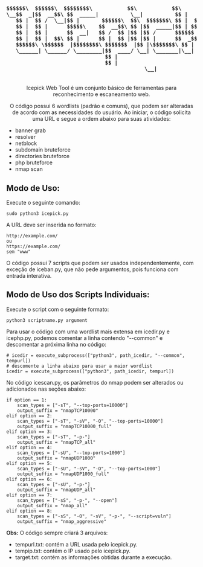 <h4 align="center">
  <pre>
$$$$$$\  $$$$$$\  $$$$$$$$\           $$\           $$\       
\__$$  _|$$  __$$\ $$  _____|          \__|          $$ |      
   $$ |  $$ /  \__|$$ |       $$$$$$\  $$\  $$$$$$$\ $$ |  $$\ 
   $$ |  $$ |      $$$$$\    $$  __$$\ $$ |$$  _____|$$ | $$  |
   $$ |  $$ |      $$  __|   $$ /  $$ |$$ |$$ /      $$$$$$  / 
   $$ |  $$ |  $$\ $$ |      $$ |  $$ |$$ |$$ |      $$  _$$<  
   $$$$$$\ \$$$$$$  |$$$$$$$$\ $$$$$$$  |$$ |\$$$$$$$\ $$ | \$$\ 
   \______| \______/ \________|$$  ____/ \__| \_______|\__|  \__|
                               $$ |                              
                               $$ |                              
                               \__|
  </pre>
</h4>

<p align="center">
  Icepick Web Tool é um conjunto básico de ferramentas para reconhecimento e escaneamento web.
</p>

<p align="center">
  O código possui 6 wordlists (padrão e comuns), que podem ser alteradas de acordo com as necessidades do usuário.
  Ao iniciar, o código solicita uma URL e segue a ordem abaixo para suas atividades:
</p>

<ul>
  <li>banner grab</li>
  <li>resolver</li>
  <li>netblock</li>
  <li>subdomain bruteforce</li>
  <li>directories bruteforce</li>
  <li>php bruteforce</li>
  <li>nmap scan</li>
</ul>

<h2>Modo de Uso:</h2>

<p>Execute o seguinte comando:</p>

<pre><code>sudo python3 icepick.py
</code></pre>

<p>A URL deve ser inserida no formato:</p>

<pre><code>http://example.com/
ou
https://example.com/
sem "www"
</code></pre>

<p>O código possui 7 scripts que podem ser usados independentemente, com exceção de iceban.py, que não pede argumentos, pois funciona com entrada interativa.</p>

<h2>Modo de Uso dos Scripts Individuais:</h2>

<p>Execute o script com o seguinte formato:</p>

<pre><code>python3 scriptname.py argument
</code></pre>

<p>Para usar o código com uma wordlist mais extensa em icedir.py e icephp.py, podemos comentar a linha contendo "--common" e descomentar a próxima linha no código:</p>

<pre><code># icedir = execute_subprocess(["python3", path_icedir, "--common", tempurl])
# descomente a linha abaixo para usar a maior wordlist
icedir = execute_subprocess(["python3", path_icedir, tempurl])
</code></pre>

<p>No código icescan.py, os parâmetros do nmap podem ser alterados ou adicionados nas seções abaixo:</p>

<pre><code>if option == 1:
    scan_types = ["-sT", "--top-ports=10000"]
    output_suffix = "nmapTCP10000"
elif option == 2:
    scan_types = ["-sT", "-sV", "-O", "--top-ports=10000"]
    output_suffix = "nmapTCP10000_full"
elif option == 3:
    scan_types = ["-sT", "-p-"]
    output_suffix = "nmapTCP_all"
elif option == 4:
    scan_types = ["-sU", "--top-ports=1000"]
    output_suffix = "nmapUDP1000"
elif option == 5:
    scan_types = ["-sU", "-sV", "-O", "--top-ports=1000"]
    output_suffix = "nmapUDP1000_full"
elif option == 6:
    scan_types = ["-sU", "-p-"]
    output_suffix = "nmapUDP_all"
elif option == 7:
    scan_types = ["-sS", "-p-", "--open"]
    output_suffix = "nmap_all"
elif option == 8:
    scan_types = ["-sS", "-O", "-sV", "-p-", "--script=vuln"]
    output_suffix = "nmap_aggressive"
</code></pre>

<p><strong>Obs:</strong> O código sempre criará 3 arquivos:</p>

<ul>
  <li>tempurl.txt: contém a URL usada pelo icepick.py.</li>
  <li>tempip.txt: contém o IP usado pelo icepick.py.</li>
  <li>target.txt: contém as informações obtidas durante a execução.</li>
</ul>

